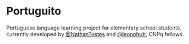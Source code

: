 # Portuguito
Portuguese language learning project for elementary school students, currently developed by [@NathanTostes](https://github.com/NathanTostes) and [@leonohub](https://github.com/leonohub), CNPq fellows.
